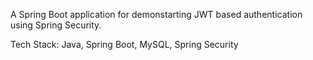 A Spring Boot application for demonstarting JWT based authentication using Spring Security.

Tech Stack: Java, Spring Boot, MySQL, Spring Security
